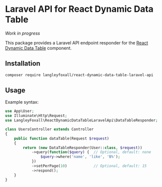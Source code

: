 # Laravel API for React Dynamic Data Table

*Work in progress*

This package provides a Laravel API endpoint responder for the 
[React Dynamic Data Table](https://github.com/langleyfoxall/react-dynamic-data-table) 
component.

## Installation

```bash
composer require langleyfoxall/react-dynamic-data-table-laravel-api
```

## Usage

Example syntax:

```php
use App\User;
use Illuminate\Http\Request;
use LangleyFoxall\ReactDynamicDataTableLaravelApi\DataTableResponder;

class UsersController extends Controller
{
    public function dataTable(Request $request)
    {
        return (new DataTableResponder(User::class, $request))
            ->query(function($query) {  // Optional, default: none
                $query->where('name', 'like', 'B%');
            })
            ->setPerPage(10)            // Optional, default: 15
            ->respond();
    }
}
```
